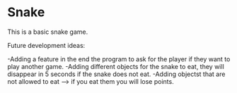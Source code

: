 # Snake

This is a basic snake game.

 




Future development ideas:

-Adding a feature in the end the program to ask for the player if they want to play another game.
-Adding different objects for the snake to eat, they will disappear in 5 seconds if the snake does not eat.
-Adding objectst that are not allowed to eat --> if you eat them you will lose points.
